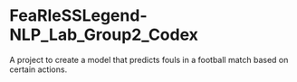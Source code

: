 # FeaRleSSLegend-NLP_Lab_Group2_Codex
A project to create a model that predicts fouls in a football match based on certain actions.

